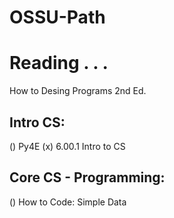 # OSSU-Path

# Reading . . .
How to Desing Programs 2nd Ed.

## Intro CS:
() Py4E
(x) 6.00.1 Intro to CS

## Core CS - Programming:
() How to Code: Simple Data
